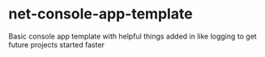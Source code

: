 # net-console-app-template
Basic console app template with helpful things added in like logging to get future projects started faster
